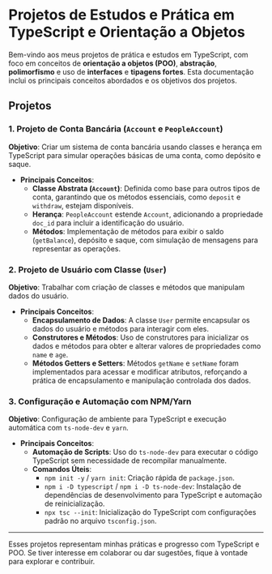 

# Projetos de Estudos e Prática em TypeScript e Orientação a Objetos

Bem-vindo aos meus projetos de prática e estudos em TypeScript, com foco em conceitos de **orientação a objetos (POO)**, **abstração**, **polimorfismo** e uso de **interfaces** e **tipagens fortes**. Esta documentação inclui os principais conceitos abordados e os objetivos dos projetos.

## Projetos

### 1. **Projeto de Conta Bancária (`Account` e `PeopleAccount`)**

**Objetivo**: Criar um sistema de conta bancária usando classes e herança em TypeScript para simular operações básicas de uma conta, como depósito e saque.

- **Principais Conceitos**:
  - **Classe Abstrata (`Account`)**: Definida como base para outros tipos de conta, garantindo que os métodos essenciais, como `deposit` e `withdraw`, estejam disponíveis.
  - **Herança**: `PeopleAccount` estende `Account`, adicionando a propriedade `doc_id` para incluir a identificação do usuário.
  - **Métodos**: Implementação de métodos para exibir o saldo (`getBalance`), depósito e saque, com simulação de mensagens para representar as operações.

### 2. **Projeto de Usuário com Classe (`User`)**

**Objetivo**: Trabalhar com criação de classes e métodos que manipulam dados do usuário.

- **Principais Conceitos**:
  - **Encapsulamento de Dados**: A classe `User` permite encapsular os dados do usuário e métodos para interagir com eles.
  - **Construtores e Métodos**: Uso de construtores para inicializar os dados e métodos para obter e alterar valores de propriedades como `name` e `age`.
  - **Métodos Getters e Setters**: Métodos `getName` e `setName` foram implementados para acessar e modificar atributos, reforçando a prática de encapsulamento e manipulação controlada dos dados.

### 3. **Configuração e Automação com NPM/Yarn**

**Objetivo**: Configuração de ambiente para TypeScript e execução automática com `ts-node-dev` e `yarn`.

- **Principais Conceitos**:
  - **Automação de Scripts**: Uso do `ts-node-dev` para executar o código TypeScript sem necessidade de recompilar manualmente.
  - **Comandos Úteis**:
    - `npm init -y` / `yarn init`: Criação rápida de `package.json`.
    - `npm i -D typescript` / `npm i -D ts-node-dev`: Instalação de dependências de desenvolvimento para TypeScript e automação de reinicialização.
    - `npx tsc --init`: Inicialização do TypeScript com configurações padrão no arquivo `tsconfig.json`.

---

Esses projetos representam minhas práticas e progresso com TypeScript e POO. Se tiver interesse em colaborar ou dar sugestões, fique à vontade para explorar e contribuir.
